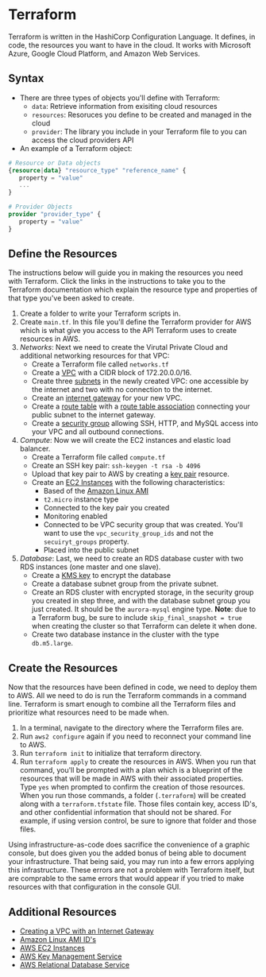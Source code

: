 # Terraform

Terraform is written in the HashiCorp Configuration Language. It defines, in code, the resources you want to have in the cloud. It works with Microsoft Azure, Google Cloud Platform, and Amazon Web Services.

## Syntax

- There are three types of objects you'll define with Terraform:
   - `data`: Retrieve information from exisiting cloud resources
   - `resources`: Resoruces you define to be created and managed in the cloud
   - `provider`: The library you include in your Terraform file to you can access the cloud providers API
- An example of a Terraform object:

```terraform
# Resource or Data objects
{resource|data} "resource_type" "reference_name" {
   property = "value"
   ...
}

# Provider Objects
provider "provider_type" {
   property = "value"
}
```

## Define the Resources

The instructions below will guide you in making the resources you need with Terraform. Click the links in the instructions to take you to the Terraform documentation which explain the resource type and properties of that type you've been asked to create.

1. Create a folder to write your Terraform scripts in.
2. Create `main.tf`. In this file you'll define the Terraform provider for AWS which is what give you access to the API Terraform uses to create resources in AWS.
3. *Networks*: Next we need to create the Virutal Private Cloud and additional networking resources for that VPC:
   - Create a Terraform file called `networks.tf`
   - Create a [VPC](https://www.terraform.io/docs/providers/aws/r/vpc.html) with a CIDR block of 172.20.0.0/16.
   - Create three [subnets](https://www.terraform.io/docs/providers/aws/r/vpc.html) in the newly created VPC: one accessible by the internet and two with no connection to the internet.
   - Create an [internet gateway](https://www.terraform.io/docs/providers/aws/r/internet_gateway.html) for your new VPC.
   - Create a [route table](https://www.terraform.io/docs/providers/aws/r/route_table.html) with a [route table association](https://www.terraform.io/docs/providers/aws/r/route_table_association.html) connecting your public subnet to the internet gateway.
   - Create a [security group](https://www.terraform.io/docs/providers/aws/r/security_group.html) allowing SSH, HTTP, and MySQL access into your VPC and all outbound connections.
4. *Compute*: Now we will create the EC2 instances and elastic load balancer.
   - Create a Terraform file called `compute.tf`
   - Create an SSH key pair: `ssh-keygen -t rsa -b 4096`
   - Upload that key pair to AWS by creating a [key pair](https://www.terraform.io/docs/providers/aws/r/key_pair.html) resource.
   - Create an [EC2 Instances](https://www.terraform.io/docs/providers/aws/r/instance.html) with the following characteristics:
      - Based of the [Amazon Linux AMI](https://aws.amazon.com/amazon-linux-ami/)
      - `t2.micro` instance type
      - Connected to the key pair you created
      - Monitoring enabled
      - Connected to be VPC security group that was created. You'll want to use the `vpc_security_group_ids` and not the `secuiryt_groups` property.
      - Placed into the public subnet
5. *Database*: Last, we need to create an RDS database custer with two RDS instances (one master and one slave).
   - Create a [KMS key](https://www.terraform.io/docs/providers/aws/r/kms_key.html) to encrypt the database 
   - Create a database subnet group from the private subnet.
   - Create an RDS cluster with encrypted storage, in the security group you created in step three, and with the database subnet group you just created. It should be the `aurora-mysql` engine type. **Note**: due to a Terraform bug, be sure to include `skip_final_snapshot = true` when creating the cluster so that Terraform can delete it when done.
   - Create two database instance in the cluster with the type `db.m5.large`.
   
## Create the Resources

Now that the resources have been defined in code, we need to deploy them to AWS. All we need to do is run the Terraform commands in a command line. Terraform is smart enough to combine all the Terraform files and prioritize what resources need to be made when.

1. In a terminal, navigate to the directory where the Terraform files are.
2. Run `aws2 configure` again if you need to reconnect your command line to AWS.
3. Run `terraform init` to initialize that terraform directory.
4. Run `terraform apply` to create the resources in AWS. When you run that command, you'll be prompted with a plan which is a blueprint of the resources that will be made in AWS with their associated properties. Type `yes` when prompted to confirm the creation of those resources. When you run those commands, a folder (`.terraform`) will be created along with a `terraform.tfstate` file. Those files contain key, access ID's, and other confidential information that should not be shared. For example, if using version control, be sure to ignore that folder and those files.

Using infrastructure-as-code does sacrifice the convenience of a graphic console, but does given you the added bonus of being able to document your infrastructure. That being said, you may run into a few errors applying this infrastructure. These errors are not a problem with Terraform itself, but are comprable to the same errors that would appear if you tried to make resources with that configuration in the console GUI.

## Additional Resources

- [Creating a VPC with an Internet Gateway](https://docs.aws.amazon.com/vpc/latest/userguide/VPC_Internet_Gateway.html)
- [Amazon Linux AMI ID's](https://aws.amazon.com/amazon-linux-ami/)
- [AWS EC2 Instances](https://aws.amazon.com/ec2/instance-types/)
- [AWS Key Management Service](https://aws.amazon.com/kms/)
- [AWS Relational Database Service](https://aws.amazon.com/rds/)